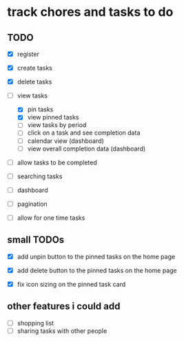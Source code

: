 # track chores and tasks to do


## TODO
 - [x] register
 - [x] create tasks
 - [x] delete tasks
 - [ ] view tasks
    - [x] pin tasks
    - [x] view pinned tasks
    - [ ] view tasks by period
    - [ ] click on a task and see completion data
    - [ ] calendar view (dashboard)
    - [ ] view overall completion data (dashboard)
 - [ ] allow tasks to be completed
 - [ ] searching tasks
 - [ ] dashboard
 - [ ] pagination
 - [ ] allow for one time tasks


## small TODOs
 - [x] add unpin button to the pinned tasks on the home page
 - [x] add delete button to the pinned tasks on the home page
 - [x] fix icon sizing on the pinned task card


## other features i could add
 - [ ] shopping list
 - [ ] sharing tasks with other people

